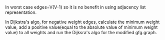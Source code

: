 In worst case edges=V(V-1) so it is no benefit in using adjacency list representation.
 
In Dijkstra's algo, for negative weight edges, calculate the minimum weight value, add a positive value(equal to the 
absolute value of minimum weight value) to all weights and run the Dijksra's algo for the modified gfg.graph.
 